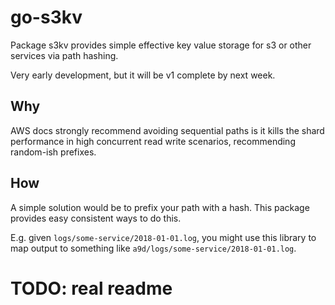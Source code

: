 # go-s3kv

Package s3kv provides simple effective key value storage for s3 or other services via 
path hashing.

Very early development, but it will be v1 complete by next week.

## Why

AWS docs strongly recommend avoiding sequential paths is it kills the shard performance
in high concurrent read write scenarios, recommending random-ish prefixes.

## How

A simple solution would be to prefix your path with a hash. This package provides 
easy consistent ways to do this.

E.g. given `logs/some-service/2018-01-01.log`, you might use this library to map output
to something like `a9d/logs/some-service/2018-01-01.log`.


# TODO: real readme
